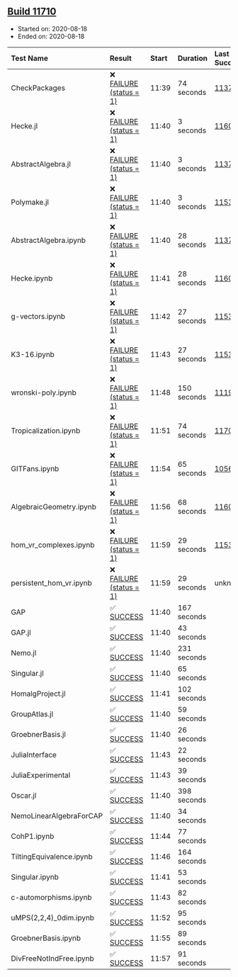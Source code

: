 ## [Build 11710](https://oscarci.mathematik.uni-kl.de/job/oscar/11710/)

* Started on: 2020-08-18
* Ended on: 2020-08-18

| Test Name    | Result | Start | Duration | Last Success | First Failure |
|:-------------|:-------|:------|:---------|:-------------|:--------------|
| CheckPackages | ❌ [FAILURE (status = 1)](https://oscarci.mathematik.uni-kl.de/job/oscar/11710/artifact/logs/build-11710/CheckPackages.log) | 11:39 | 74 seconds | [11376](https://oscarci.mathematik.uni-kl.de/job/oscar/11376/) | [11377](https://oscarci.mathematik.uni-kl.de/job/oscar/11377/) |
| Hecke.jl | ❌ [FAILURE (status = 1)](https://oscarci.mathematik.uni-kl.de/job/oscar/11710/artifact/logs/build-11710/Hecke.jl.log) | 11:40 | 3 seconds | [11602](https://oscarci.mathematik.uni-kl.de/job/oscar/11602/) | [11603](https://oscarci.mathematik.uni-kl.de/job/oscar/11603/) |
| AbstractAlgebra.jl | ❌ [FAILURE (status = 1)](https://oscarci.mathematik.uni-kl.de/job/oscar/11710/artifact/logs/build-11710/AbstractAlgebra.jl.log) | 11:40 | 3 seconds | [11376](https://oscarci.mathematik.uni-kl.de/job/oscar/11376/) | [11377](https://oscarci.mathematik.uni-kl.de/job/oscar/11377/) |
| Polymake.jl | ❌ [FAILURE (status = 1)](https://oscarci.mathematik.uni-kl.de/job/oscar/11710/artifact/logs/build-11710/Polymake.jl.log) | 11:40 | 3 seconds | [11532](https://oscarci.mathematik.uni-kl.de/job/oscar/11532/) | [11533](https://oscarci.mathematik.uni-kl.de/job/oscar/11533/) |
| AbstractAlgebra.ipynb | ❌ [FAILURE (status = 1)](https://oscarci.mathematik.uni-kl.de/job/oscar/11710/artifact/logs/build-11710/AbstractAlgebra.ipynb.log) | 11:40 | 28 seconds | [11376](https://oscarci.mathematik.uni-kl.de/job/oscar/11376/) | [11377](https://oscarci.mathematik.uni-kl.de/job/oscar/11377/) |
| Hecke.ipynb | ❌ [FAILURE (status = 1)](https://oscarci.mathematik.uni-kl.de/job/oscar/11710/artifact/logs/build-11710/Hecke.ipynb.log) | 11:41 | 28 seconds | [11602](https://oscarci.mathematik.uni-kl.de/job/oscar/11602/) | [11603](https://oscarci.mathematik.uni-kl.de/job/oscar/11603/) |
| g-vectors.ipynb | ❌ [FAILURE (status = 1)](https://oscarci.mathematik.uni-kl.de/job/oscar/11710/artifact/logs/build-11710/g-vectors.ipynb.log) | 11:42 | 27 seconds | [11532](https://oscarci.mathematik.uni-kl.de/job/oscar/11532/) | [11533](https://oscarci.mathematik.uni-kl.de/job/oscar/11533/) |
| K3-16.ipynb | ❌ [FAILURE (status = 1)](https://oscarci.mathematik.uni-kl.de/job/oscar/11710/artifact/logs/build-11710/K3-16.ipynb.log) | 11:43 | 27 seconds | [11532](https://oscarci.mathematik.uni-kl.de/job/oscar/11532/) | [11533](https://oscarci.mathematik.uni-kl.de/job/oscar/11533/) |
| wronski-poly.ipynb | ❌ [FAILURE (status = 1)](https://oscarci.mathematik.uni-kl.de/job/oscar/11710/artifact/logs/build-11710/wronski-poly.ipynb.log) | 11:48 | 150 seconds | [11192](https://oscarci.mathematik.uni-kl.de/job/oscar/11192/) | [11193](https://oscarci.mathematik.uni-kl.de/job/oscar/11193/) |
| Tropicalization.ipynb | ❌ [FAILURE (status = 1)](https://oscarci.mathematik.uni-kl.de/job/oscar/11710/artifact/logs/build-11710/Tropicalization.ipynb.log) | 11:51 | 74 seconds | [11709](https://oscarci.mathematik.uni-kl.de/job/oscar/11709/) | [11710](https://oscarci.mathematik.uni-kl.de/job/oscar/11710/) |
| GITFans.ipynb | ❌ [FAILURE (status = 1)](https://oscarci.mathematik.uni-kl.de/job/oscar/11710/artifact/logs/build-11710/GITFans.ipynb.log) | 11:54 | 65 seconds | [10566](https://oscarci.mathematik.uni-kl.de/job/oscar/10566/) | [10567](https://oscarci.mathematik.uni-kl.de/job/oscar/10567/) |
| AlgebraicGeometry.ipynb | ❌ [FAILURE (status = 1)](https://oscarci.mathematik.uni-kl.de/job/oscar/11710/artifact/logs/build-11710/AlgebraicGeometry.ipynb.log) | 11:56 | 68 seconds | [11602](https://oscarci.mathematik.uni-kl.de/job/oscar/11602/) | [11603](https://oscarci.mathematik.uni-kl.de/job/oscar/11603/) |
| hom_vr_complexes.ipynb | ❌ [FAILURE (status = 1)](https://oscarci.mathematik.uni-kl.de/job/oscar/11710/artifact/logs/build-11710/hom_vr_complexes.ipynb.log) | 11:59 | 29 seconds | [11532](https://oscarci.mathematik.uni-kl.de/job/oscar/11532/) | [11533](https://oscarci.mathematik.uni-kl.de/job/oscar/11533/) |
| persistent_hom_vr.ipynb | ❌ [FAILURE (status = 1)](https://oscarci.mathematik.uni-kl.de/job/oscar/11710/artifact/logs/build-11710/persistent_hom_vr.ipynb.log) | 11:59 | 29 seconds | unknown | unknown |
| GAP | ✅ [SUCCESS](https://oscarci.mathematik.uni-kl.de/job/oscar/11710/artifact/logs/build-11710/GAP.log) | 11:40 | 167 seconds |  |  |
| GAP.jl | ✅ [SUCCESS](https://oscarci.mathematik.uni-kl.de/job/oscar/11710/artifact/logs/build-11710/GAP.jl.log) | 11:40 | 43 seconds |  |  |
| Nemo.jl | ✅ [SUCCESS](https://oscarci.mathematik.uni-kl.de/job/oscar/11710/artifact/logs/build-11710/Nemo.jl.log) | 11:40 | 231 seconds |  |  |
| Singular.jl | ✅ [SUCCESS](https://oscarci.mathematik.uni-kl.de/job/oscar/11710/artifact/logs/build-11710/Singular.jl.log) | 11:40 | 65 seconds |  |  |
| HomalgProject.jl | ✅ [SUCCESS](https://oscarci.mathematik.uni-kl.de/job/oscar/11710/artifact/logs/build-11710/HomalgProject.jl.log) | 11:41 | 102 seconds |  |  |
| GroupAtlas.jl | ✅ [SUCCESS](https://oscarci.mathematik.uni-kl.de/job/oscar/11710/artifact/logs/build-11710/GroupAtlas.jl.log) | 11:40 | 59 seconds |  |  |
| GroebnerBasis.jl | ✅ [SUCCESS](https://oscarci.mathematik.uni-kl.de/job/oscar/11710/artifact/logs/build-11710/GroebnerBasis.jl.log) | 11:40 | 26 seconds |  |  |
| JuliaInterface | ✅ [SUCCESS](https://oscarci.mathematik.uni-kl.de/job/oscar/11710/artifact/logs/build-11710/JuliaInterface.log) | 11:43 | 22 seconds |  |  |
| JuliaExperimental | ✅ [SUCCESS](https://oscarci.mathematik.uni-kl.de/job/oscar/11710/artifact/logs/build-11710/JuliaExperimental.log) | 11:43 | 39 seconds |  |  |
| Oscar.jl | ✅ [SUCCESS](https://oscarci.mathematik.uni-kl.de/job/oscar/11710/artifact/logs/build-11710/Oscar.jl.log) | 11:40 | 398 seconds |  |  |
| NemoLinearAlgebraForCAP | ✅ [SUCCESS](https://oscarci.mathematik.uni-kl.de/job/oscar/11710/artifact/logs/build-11710/NemoLinearAlgebraForCAP.log) | 11:40 | 34 seconds |  |  |
| CohP1.ipynb | ✅ [SUCCESS](https://oscarci.mathematik.uni-kl.de/job/oscar/11710/artifact/logs/build-11710/CohP1.ipynb.log) | 11:44 | 77 seconds |  |  |
| TiltingEquivalence.ipynb | ✅ [SUCCESS](https://oscarci.mathematik.uni-kl.de/job/oscar/11710/artifact/logs/build-11710/TiltingEquivalence.ipynb.log) | 11:46 | 164 seconds |  |  |
| Singular.ipynb | ✅ [SUCCESS](https://oscarci.mathematik.uni-kl.de/job/oscar/11710/artifact/logs/build-11710/Singular.ipynb.log) | 11:41 | 53 seconds |  |  |
| c-automorphisms.ipynb | ✅ [SUCCESS](https://oscarci.mathematik.uni-kl.de/job/oscar/11710/artifact/logs/build-11710/c-automorphisms.ipynb.log) | 11:43 | 82 seconds |  |  |
| uMPS(2,2,4)_0dim.ipynb | ✅ [SUCCESS](https://oscarci.mathematik.uni-kl.de/job/oscar/11710/artifact/logs/build-11710/uMPS-2-2-4-_0dim.ipynb.log) | 11:52 | 95 seconds |  |  |
| GroebnerBasis.ipynb | ✅ [SUCCESS](https://oscarci.mathematik.uni-kl.de/job/oscar/11710/artifact/logs/build-11710/GroebnerBasis.ipynb.log) | 11:55 | 89 seconds |  |  |
| DivFreeNotIndFree.ipynb | ✅ [SUCCESS](https://oscarci.mathematik.uni-kl.de/job/oscar/11710/artifact/logs/build-11710/DivFreeNotIndFree.ipynb.log) | 11:57 | 91 seconds |  |  |
